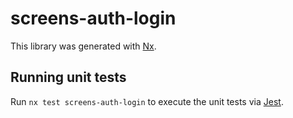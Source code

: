 # screens-auth-login

This library was generated with [Nx](https://nx.dev).

## Running unit tests

Run `nx test screens-auth-login` to execute the unit tests via [Jest](https://jestjs.io).

